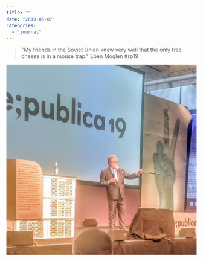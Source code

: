 ```yaml
---
title: ""
date: "2019-05-07"
categories: 
  - "journal"
---
```


> "My friends in the Soviet Union knew very well that the only free cheese is in a mouse trap." Eben Moglen #rp19

![](images/7b3cfee4ba.jpg)
